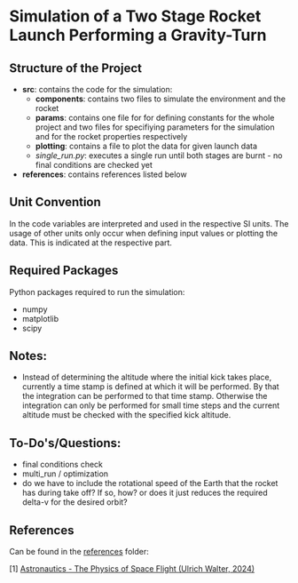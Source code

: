 # Simulation of a Two Stage Rocket Launch Performing a Gravity-Turn

## Structure of the Project
- **src**: contains the code for the simulation:
  - **components**: contains two files to simulate the environment and the rocket
  - **params**: contains one file for for defining constants for the whole project and two files for specifiying parameters for the simulation and for the rocket properties respectively
  - **plotting**: contains a file to plot the data for given launch data
  - _single\_run.py_: executes a single run until both stages are burnt - no final conditions are checked yet
- **references**: contains references listed below

## Unit Convention
In the code variables are interpreted and used in the respective SI units. The usage of other units only occur when defining input values or plotting the data. This is indicated at the respective part.

## Required Packages
Python packages required to run the simulation:
- numpy
- matplotlib
- scipy

## Notes:
- Instead of determining the altitude where the initial kick takes place, currently a time stamp is defined at which it will be performed. By that the integration can be performed to that time stamp. Otherwise the integration can only be performed for small time steps and the current altitude must be checked with the specified kick altitude.

## To-Do's/Questions:
- final conditions check
- multi_run / optimization
- do we have to include the rotational speed of the Earth that the rocket has during take off? If so, how?
    or does it just reduces the required delta-v for the desired orbit?

## References
Can be found in the [references](/references/) folder:

[1] [Astronautics - The Physics of Space Flight (Ulrich Walter, 2024)](/references/Astronautics%20-%20The%20Physics%20of%20Space%20Flight%20(Ulrich%20Walter,%202024).pdf)